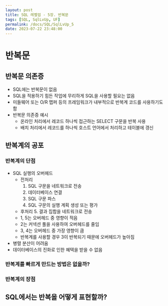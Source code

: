 ```yaml
---
layout: post
title: SQL 레벨업 - 5장. 반복문
tags: [SQL, SqlLvUp, UF]
permalink: /docs/SQL/SqlLvUp_5
date: 2023-07-22 23:48:00
---
```

# 반복문
## 반복문 의존증
- SQL에는 반복문이 없음
- SQL을 적용하기 힘든 작업에 무리하게 SQL을 사용할 필요는 없음
- 미들웨어 또는 O/R 맵퍼 등의 프레임워크가 내부적으로 반복계 코드를 사용하기도 함
- 반복문 의존증 예시
  - 온라인 처리에서 레코드 하나씩 접근하는 SELECT 구문을 반복 사용
  - 배치 처리에서 레코드를 하나씩 호스트 언어에서 처리하고 테이블에 갱신
## 반복계의 공포
### 반복계의 단점
- SQL 실행의 오버헤드
  - 전처리
    1. SQL 구문을 네트워크로 전송
    2. 데이터베이스 연결
    3. SQL 구문 파스
    4. SQL 구문의 실행 계획 생성 또는 평가
  - 후처리
    5. 결과 집합을 네트워크로 전송
  - 1, 5는 오버헤드 중 영향이 적음
  - 2는 커넥션 풀을 사용하여 오버헤드를 줄임
  - 3, 4는 오버헤드 중 가장 영향이 큼
  - 반복계를 사용할 경우 3이 반복되기 때문에 오버헤드가 높아짐
- 병렬 분산이 어려움
- 데이터베이스의 진화로 인한 혜택을 받을 수 없음
### 반복계를 빠르게 만드는 방법은 없을까?
### 반복계의 장점
## SQL에서는 반복을 어떻게 표현할까?
